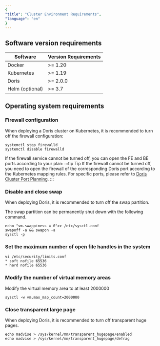 ```yaml
---
{
"title": "Cluster Environment Requirements",
"language": "en"
}
---
```


## Software version requirements

| Software | Version Requirements |
|----------------|----------|
| Docker | \>= 1.20 |
| Kubernetes | \>= 1.19 |
| Doris | \>= 2.0.0 |
| Helm (optional) | \>= 3.7 |

## Operating system requirements

### Firewall configuration

When deploying a Doris cluster on Kubernetes, it is recommended to turn off the firewall configuration:

```shell
systemctl stop firewalld
systemctl disable firewalld
```

If the firewall service cannot be turned off, you can open the FE and BE ports according to your plan:
:::tip Tip
If the firewall cannot be turned off, you need to open the firewall of the corresponding Doris port according to the Kubernetes mapping rules. For specific ports, please refer to [Doris Cluster Port Planning](../standard-deployment.md#2-check-operating-system).
:::


### Disable and close swap

When deploying Doris, it is recommended to turn off the swap partition.

The swap partition can be permanently shut down with the following command.

```shell
echo "vm.swappiness = 0">> /etc/sysctl.conf
swapoff -a && swapon -a
sysctl -p
```

### Set the maximum number of open file handles in the system

```shell
vi /etc/security/limits.conf 
* soft nofile 65536
* hard nofile 65536
```

### Modify the number of virtual memory areas

Modify the virtual memory area to at least 2000000

```shell
sysctl -w vm.max_map_count=2000000
```

### Close transparent large page

When deploying Doris, it is recommended to turn off transparent huge pages.

```shell
echo madvise > /sys/kernel/mm/transparent_hugepage/enabled
echo madvise > /sys/kernel/mm/transparent_hugepage/defrag
```
